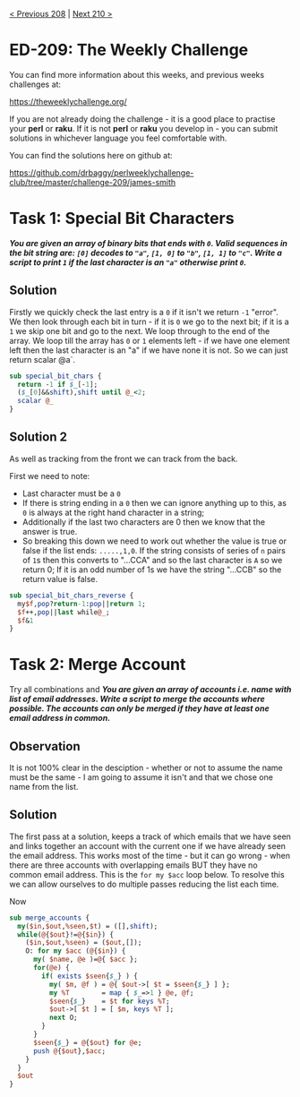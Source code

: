 [< Previous 208](https://github.com/drbaggy/perlweeklychallenge-club/tree/master/challenge-209/james-smith) |
[Next 210 >](https://github.com/drbaggy/perlweeklychallenge-club/tree/master/challenge-210/james-smith)

# ED-209: The Weekly Challenge

You can find more information about this weeks, and previous weeks challenges at:

  https://theweeklychallenge.org/

If you are not already doing the challenge - it is a good place to practise your
**perl** or **raku**. If it is not **perl** or **raku** you develop in - you can
submit solutions in whichever language you feel comfortable with.

You can find the solutions here on github at:

https://github.com/drbaggy/perlweeklychallenge-club/tree/master/challenge-209/james-smith

# Task 1: Special Bit Characters

***You are given an array of binary bits that ends with `0`. Valid sequences in the bit string are:
`[0]` decodes to `"a"`, `[1, 0]` to `"b"`, `[1, 1]` to `"c"`. Write a script to print `1` if the last character is an `"a"` otherwise print `0`.***

## Solution

Firstly we quickly check the last entry is a `0` if it isn't we return `-1` "error". We then look through each bit in turn - if it is `0` we go to the next bit; if it is a `1` we skip one bit and go to the next. We loop through to the end of the array. We loop till the array has `0` or `1` elements left - if we have one element left then the last character is an "a" if we have none it is not. So we can just return scalar @a`.
```perl
sub special_bit_chars {
  return -1 if $_[-1];
  ($_[0]&&shift),shift until @_<2;
  scalar @_
}
```
## Solution 2

As well as tracking from the front we can track from the back.

First we need to note:

 * Last character must be a `0`
 * If there is string ending in a `0` then we can ignore anything up to this, as `0` is always at the right hand character in a string;
 * Additionally if the last two characters are 0 then we know that the answer is true.
 * So breaking this down we need to work out whether the value is true or false if the list ends: `.....,1,0`. If the string consists of series of `n` pairs of `1`s then this converts to "...CCA" and so the last character is `A` so we return 0; If it is an odd number of 1s we have the string "...CCB" so the return value is false.

```perl
sub special_bit_chars_reverse {
  my$f,pop?return-1:pop||return 1;
  $f++,pop||last while@_;
  $f&1
}
```
# Task 2: Merge Account

Try all combinations and 
***You are given an array of accounts i.e. name with list of email addresses. Write a script to merge the accounts where possible. The accounts can only be merged if they have at least one email address in common.***

## Observation

It is not 100% clear in the desciption - whether or not to assume the name must be the same - I am going to assume it isn't and that we chose one name from the list.

## Solution

The first pass at a solution, keeps a track of which emails that we have seen and links together an account with the current one if we have already seen the email address. This works most of the time - but it can go wrong - when there are three accounts with overlapping emails BUT they have no common email address.  This is the `for my $acc` loop below. To resolve this we can allow ourselves to do multiple passes reducing the list each time.

Now 

```perl
sub merge_accounts {
  my($in,$out,%seen,$t) = ([],shift);
  while(@{$out}!=@{$in}) {
    ($in,$out,%seen) = ($out,[]);
    O: for my $acc (@{$in}) {
      my( $name, @e )=@{ $acc };
      for(@e) {
        if( exists $seen{$_} ) {
          my( $m, @f ) = @{ $out->[ $t = $seen{$_} ] };
          my %T        = map { $_=>1 } @e, @f;
          $seen{$_}    = $t for keys %T;
          $out->[ $t ] = [ $m, keys %T ];
          next O;
        }
      }
      $seen{$_} = @{$out} for @e;
      push @{$out},$acc;
    }
  }
  $out
}
```

